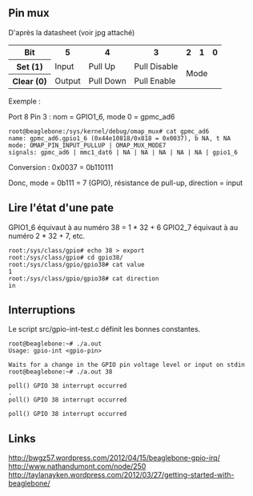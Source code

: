 Pin mux
----

D'après la datasheet (voir jpg attaché)

<table class="bitlist"><tbody><tr><th>Bit</th>
<th>5</th>
<th>4</th>
<th>3</th>
<th>2</th>
<th>1</th>
<th>0</th>
</tr><tr><th>Set (1)</th>
<td>Input</td>
<td>Pull Up</td>
<td>Pull Disable</td>
<td colspan="3" rowspan="2">Mode</td>
</tr><tr><th>Clear (0)</th>
<td>Output</td>
<td>Pull Down</td>
<td>Pull Enable</td>
</tr></tbody></table>

Exemple :

Port 8 Pin 3 : nom = GPIO1_6, mode 0 = gpmc_ad6

	root@beaglebone:/sys/kernel/debug/omap_mux# cat gpmc_ad6
	name: gpmc_ad6.gpio1_6 (0x44e10818/0x818 = 0x0037), b NA, t NA
	mode: OMAP_PIN_INPUT_PULLUP | OMAP_MUX_MODE7
	signals: gpmc_ad6 | mmc1_dat6 | NA | NA | NA | NA | NA | gpio1_6

Conversion : 0x0037 = 0b110111

Donc, mode = 0b111 = 7 (GPIO), résistance de pull-up, direction = input

Lire l'état d'une pate
-----

GPIO1_6 équivaut à au numéro 38 = 1 * 32 + 6
GPIO2_7 équivaut à au numéro 2 * 32 + 7, etc.

	root:/sys/class/gpio# echo 38 > export
	root:/sys/class/gpio# cd gpio38/
	root:/sys/class/gpio/gpio38# cat value
	1
	root:/sys/class/gpio/gpio38# cat direction
	in

Interruptions
-----

Le script src/gpio-int-test.c définit les bonnes constantes.

	root@beaglebone:~# ./a.out
	Usage: gpio-int <gpio-pin>

	Waits for a change in the GPIO pin voltage level or input on stdin
	root@beaglebone:~# ./a.out 38

	poll() GPIO 38 interrupt occurred
	.
	poll() GPIO 38 interrupt occurred

	poll() GPIO 38 interrupt occurred


Links
----

http://bwgz57.wordpress.com/2012/04/15/beaglebone-gpio-irq/
http://www.nathandumont.com/node/250
http://taylanayken.wordpress.com/2012/03/27/getting-started-with-beaglebone/
